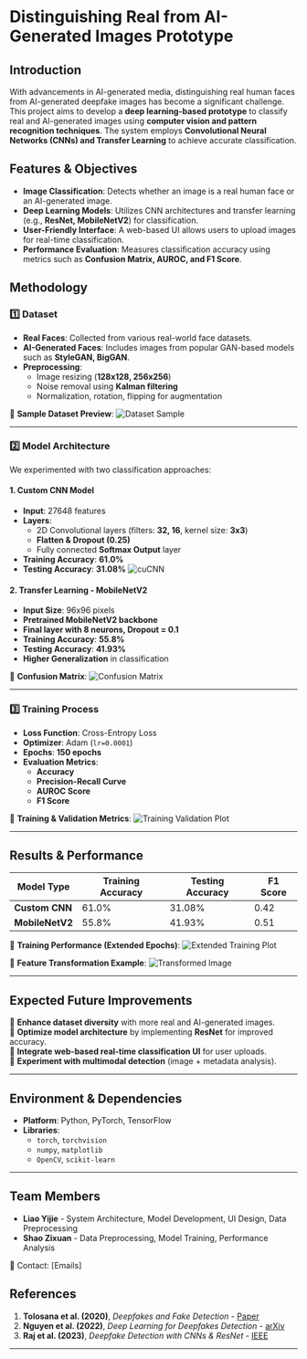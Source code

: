 # Distinguishing Real from AI-Generated Images Prototype

## Introduction
With advancements in AI-generated media, distinguishing real human faces from AI-generated deepfake images has become a significant challenge. This project aims to develop a **deep learning-based prototype** to classify real and AI-generated images using **computer vision and pattern recognition techniques**. The system employs **Convolutional Neural Networks (CNNs) and Transfer Learning** to achieve accurate classification.

## Features & Objectives
- **Image Classification**: Detects whether an image is a real human face or an AI-generated image.
- **Deep Learning Models**: Utilizes CNN architectures and transfer learning (e.g., **ResNet, MobileNetV2**) for classification.
- **User-Friendly Interface**: A web-based UI allows users to upload images for real-time classification.
- **Performance Evaluation**: Measures classification accuracy using metrics such as **Confusion Matrix, AUROC, and F1 Score**.

## Methodology
### 1️⃣ Dataset
- **Real Faces**: Collected from various real-world face datasets.
- **AI-Generated Faces**: Includes images from popular GAN-based models such as **StyleGAN, BigGAN**.
- **Preprocessing**:
  - Image resizing (**128x128, 256x256**)
  - Noise removal using **Kalman filtering**
  - Normalization, rotation, flipping for augmentation

📌 **Sample Dataset Preview**:
![Dataset Sample](dataset1.png)

---

### 2️⃣ Model Architecture
We experimented with two classification approaches:
#### **1. Custom CNN Model**
- **Input**: 27648 features
- **Layers**:
  - 2D Convolutional layers (filters: **32, 16**, kernel size: **3x3**)
  - **Flatten & Dropout (0.25)**
  - Fully connected **Softmax Output** layer
- **Training Accuracy**: **61.0%**
- **Testing Accuracy**: **31.08%**
![cuCNN](cuCNN.png)
#### **2. Transfer Learning - MobileNetV2**
- **Input Size**: 96x96 pixels
- **Pretrained MobileNetV2 backbone**
- **Final layer with 8 neurons, Dropout = 0.1**
- **Training Accuracy**: **55.8%**
- **Testing Accuracy**: **41.93%**
- **Higher Generalization** in classification

📌 **Confusion Matrix**:
![Confusion Matrix](confusion_matrix.png)

---

### 3️⃣ Training Process
- **Loss Function**: Cross-Entropy Loss
- **Optimizer**: Adam (`lr=0.0001`)
- **Epochs**: **150 epochs**
- **Evaluation Metrics**:
  - **Accuracy**
  - **Precision-Recall Curve**
  - **AUROC Score**
  - **F1 Score**

📌 **Training & Validation Metrics**:
![Training Validation Plot](training_validation_plot.png)

---

## Results & Performance
| Model Type      | Training Accuracy | Testing Accuracy | F1 Score |
|----------------|------------------|------------------|----------|
| **Custom CNN** | 61.0%            | 31.08%           | 0.42     |
| **MobileNetV2** | 55.8%            | 41.93%           | 0.51     |

📌 **Training Performance (Extended Epochs)**:
![Extended Training Plot](training_validation_plot2.png)

📌 **Feature Transformation Example**:
![Transformed Image](transformsImg.png)

---

## Expected Future Improvements
🔹 **Enhance dataset diversity** with more real and AI-generated images.  
🔹 **Optimize model architecture** by implementing **ResNet** for improved accuracy.  
🔹 **Integrate web-based real-time classification UI** for user uploads.  
🔹 **Experiment with multimodal detection** (image + metadata analysis).  

---

## Environment & Dependencies
- **Platform**: Python, PyTorch, TensorFlow
- **Libraries**:
  - `torch`, `torchvision`
  - `numpy`, `matplotlib`
  - `OpenCV`, `scikit-learn`

---

## Team Members
- **Liao Yijie** - System Architecture, Model Development, UI Design, Data Preprocessing
- **Shao Zixuan** - Data Preprocessing, Model Training, Performance Analysis

📩 Contact: [Emails]

## References
1. **Tolosana et al. (2020)**, *Deepfakes and Fake Detection* - [Paper](https://doi.org/10.13140/RG.2.2.34652.51846)
2. **Nguyen et al. (2022)**, *Deep Learning for Deepfakes Detection* - [arXiv](https://arxiv.org/abs/2203.08712)
3. **Raj et al. (2023)**, *Deepfake Detection with CNNs & ResNet* - [IEEE](https://doi.org/10.1109/ICPR59054.2023.10084673)

---
